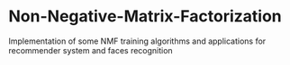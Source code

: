 # Non-Negative-Matrix-Factorization
Implementation of some NMF training algorithms and applications for recommender system and faces recognition
